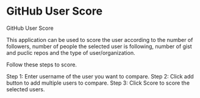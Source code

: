 # GitHub User Score
GitHub User Score

This application can be used to score the user according to the number of followers, number of people the selected user is following, number of gist and puclic repos and the type of user/organization.

Follow these steps to score.


Step 1: Enter username of the user you want to compare.
Step 2: Click add button to add multiple users to compare.
Step 3: Click Score to score the selected users.
